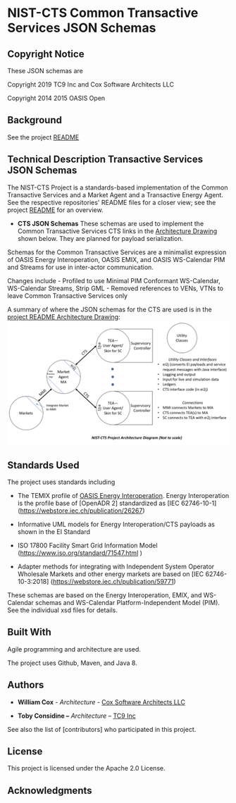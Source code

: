 NIST-CTS Common Transactive Services JSON Schemas
=================================================

Copyright Notice
----------------
These JSON schemas are

Copyright 2019 TC9 Inc and Cox Software Architects LLC

Copyright 2014 2015 OASIS Open

Background
----------
See the project [README](../README.md)

Technical Description Transactive Services JSON Schemas
-------------------------------------------------------
The NIST-CTS Project is a standards-based implementation of the Common
Transactive Services and a Market Agent and a Transactive Energy Agent. See the
respective repositories' README files for a closer view; see the project
[README](../README.md) for an overview.

-   **CTS JSON Schemas** These schemas are used to implement the Common
    Transactive Services CTS links in the [Architecture
    Drawing](../../Architecture.png) shown below. They are planned for payload
    serialization.

Schemas for the Common Transactive Services are a minimalist expression of OASIS
Energy Interoperation, OASIS EMIX, and OASIS WS-Calendar PIM and Streams for use
in inter-actor communication.

Changes include - Profiled to use Minimal PIM Conformant WS-Calendar,
WS-Calendar Streams, Strip GML - Removed references to VENs, VTNs to leave
Common Transactive Services only

A summary of where the JSON schemas for the CTS are used is in the [project README Architecture Drawing](../../Architecture.png): ![Architecture Drawing](../../Architecture.png)

Standards Used
--------------

The project uses standards including

-   The TEMIX profile of [OASIS Energy
    Interoperation](https://docs.oasis-open.org/energyinterop/ei/v1.0/os/).
    Energy Interoperation is the profile base of [OpenADR 2] standardized as
    [IEC 62746-10-1] (<https://webstore.iec.ch/publication/26267>)

-   Informative UML models for Energy Interoperation/CTS payloads as shown in
    the EI Standard

-   ISO 17800 Facility Smart Grid Information Model
    (<https://www.iso.org/standard/71547.html> )

-   Adapter methods for integrating with Independent System Operator Wholesale
    Markets and other energy markets are based on [IEC 62746-10-3:2018]
    (<https://webstore.iec.ch/publication/59771>)

These schemas are based on the Energy Interoperation, EMIX, and WS-Calendar
schemas and WS-Calendar Platform-Independent Model (PIM). See the individual xsd
files for details.

Built With
----------

Agile programming and architecture are used.

The project uses Github, Maven, and Java 8.

Authors
-------

-   **William Cox** - *Architecture* - [Cox Software Architects
    LLC](http://coxsoftwarearchitects.com/)

-   **Toby Considine –** *Architecture* – [TC9 Inc](http://www.tc9.com/)

See also the list of [contributors] who participated in this project.

License
-------

This project is licensed under the Apache 2.0 License.

Acknowledgments
---------------
